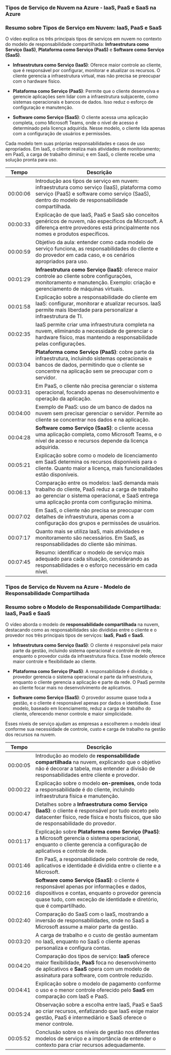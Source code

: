 ### Tipos de Serviço de Nuvem na Azure - IaaS, PaaS e SaaS na Azure

### Resumo sobre Tipos de Serviço em Nuvem: IaaS, PaaS e SaaS

O vídeo explica os três principais tipos de serviços em nuvem no contexto do modelo de responsabilidade compartilhada: **Infraestrutura como Serviço (IaaS)**, **Plataforma como Serviço (PaaS)** e **Software como Serviço (SaaS)**.

- **Infraestrutura como Serviço (IaaS)**: Oferece maior controle ao cliente, que é responsável por configurar, monitorar e atualizar os recursos. O cliente gerencia a infraestrutura virtual, mas não precisa se preocupar com o hardware físico.

- **Plataforma como Serviço (PaaS)**: Permite que o cliente desenvolva e gerencie aplicações sem lidar com a infraestrutura subjacente, como sistemas operacionais e bancos de dados. Isso reduz o esforço de configuração e manutenção.

- **Software como Serviço (SaaS)**: O cliente acessa uma aplicação completa, como Microsoft Teams, onde o nível de acesso é determinado pela licença adquirida. Nesse modelo, o cliente lida apenas com a configuração de usuários e permissões.

Cada modelo tem suas próprias responsabilidades e casos de uso apropriados. Em IaaS, o cliente realiza mais atividades de monitoramento; em PaaS, a carga de trabalho diminui; e em SaaS, o cliente recebe uma solução pronta para uso.

| Tempo     | Descrição |
|-----------|-----------|
| 00:00:06  | Introdução aos tipos de serviço em nuvem: infraestrutura como serviço (IaaS), plataforma como serviço (PaaS) e software como serviço (SaaS), dentro do modelo de responsabilidade compartilhada. |
| 00:00:33  | Explicação de que IaaS, PaaS e SaaS são conceitos genéricos de nuvem, não específicos da Microsoft. A diferença entre provedores está principalmente nos nomes e produtos específicos. |
| 00:00:59  | Objetivo da aula: entender como cada modelo de serviço funciona, as responsabilidades do cliente e do provedor em cada caso, e os cenários apropriados para uso. |
| 00:01:29  | **Infraestrutura como Serviço (IaaS)**: oferece maior controle ao cliente sobre configurações, monitoramento e manutenção. Exemplo: criação e gerenciamento de máquinas virtuais. |
| 00:01:58  | Explicação sobre a responsabilidade do cliente em IaaS: configurar, monitorar e atualizar recursos. IaaS permite mais liberdade para personalizar a infraestrutura de TI. |
| 00:02:35  | IaaS permite criar uma infraestrutura completa na nuvem, eliminando a necessidade de gerenciar o hardware físico, mas mantendo a responsabilidade pelas configurações. |
| 00:03:04  | **Plataforma como Serviço (PaaS)**: cobre parte da infraestrutura, incluindo sistemas operacionais e bancos de dados, permitindo que o cliente se concentre na aplicação sem se preocupar com o servidor. |
| 00:03:31  | Em PaaS, o cliente não precisa gerenciar o sistema operacional, focando apenas no desenvolvimento e operação da aplicação. |
| 00:04:00  | Exemplo de PaaS: uso de um banco de dados na nuvem sem precisar gerenciar o servidor. Permite ao cliente se concentrar nos dados e na aplicação. |
| 00:04:28  | **Software como Serviço (SaaS)**: o cliente acessa uma aplicação completa, como Microsoft Teams, e o nível de acesso e recursos depende da licença adquirida. |
| 00:05:21  | Explicação sobre como o modelo de licenciamento em SaaS determina os recursos disponíveis para o cliente. Quanto maior a licença, mais funcionalidades estão disponíveis. |
| 00:06:13  | Comparação entre os modelos: IaaS demanda mais trabalho do cliente, PaaS reduz a carga de trabalho ao gerenciar o sistema operacional, e SaaS entrega uma aplicação pronta com configuração mínima. |
| 00:07:02  | Em SaaS, o cliente não precisa se preocupar com detalhes de infraestrutura, apenas com a configuração dos grupos e permissões de usuários. |
| 00:07:17  | Quanto mais se utiliza IaaS, mais atividades e monitoramento são necessários. Em SaaS, as responsabilidades do cliente são mínimas. |
| 00:07:45  | Resumo: identificar o modelo de serviço mais adequado para cada situação, considerando as responsabilidades e o esforço necessário em cada nível. |



### Tipos de Serviço de Nuvem na Azure - Modelo de Responsabilidade Compartilhada

### Resumo sobre o Modelo de Responsabilidade Compartilhada: IaaS, PaaS e SaaS

O vídeo aborda o modelo de **responsabilidade compartilhada** na nuvem, destacando como as responsabilidades são divididas entre o cliente e o provedor nos três principais tipos de serviços: **IaaS**, **PaaS** e **SaaS**.

- **Infraestrutura como Serviço (IaaS)**: O cliente é responsável pela maior parte da gestão, incluindo sistema operacional e controle de rede, enquanto o provedor cuida da infraestrutura física. Esse modelo oferece maior controle e flexibilidade ao cliente.

- **Plataforma como Serviço (PaaS)**: A responsabilidade é dividida; o provedor gerencia o sistema operacional e parte da infraestrutura, enquanto o cliente gerencia a aplicação e parte da rede. O PaaS permite ao cliente focar mais no desenvolvimento de aplicativos.

- **Software como Serviço (SaaS)**: O provedor assume quase toda a gestão, e o cliente é responsável apenas por dados e identidade. Esse modelo, baseado em licenciamento, reduz a carga de trabalho do cliente, oferecendo menor controle e maior simplicidade.

Esses níveis de serviço ajudam as empresas a escolherem o modelo ideal conforme sua necessidade de controle, custo e carga de trabalho na gestão dos recursos na nuvem.

| Tempo     | Descrição |
|-----------|-----------|
| 00:00:05  | Introdução ao modelo de **responsabilidade compartilhada** na nuvem, explicando que o objetivo não é decorar a tabela, mas entender a divisão de responsabilidades entre cliente e provedor. |
| 00:00:22  | Explicação sobre o modelo **on-premises**, onde toda a responsabilidade é do cliente, incluindo infraestrutura física e manutenção. |
| 00:00:47  | Detalhes sobre a **Infraestrutura como Serviço (IaaS)**: o cliente é responsável por tudo exceto pelo datacenter físico, rede física e hosts físicos, que são de responsabilidade do provedor. |
| 00:01:17  | Explicação sobre **Plataforma como Serviço (PaaS)**: a Microsoft gerencia o sistema operacional, enquanto o cliente gerencia a configuração de aplicativos e controle de rede. |
| 00:01:46  | Em PaaS, a responsabilidade pelo controle de rede, aplicativos e identidade é dividida entre o cliente e a Microsoft. |
| 00:02:16  | **Software como Serviço (SaaS)**: o cliente é responsável apenas por informações e dados, dispositivos e contas, enquanto o provedor gerencia quase tudo, com exceção de identidade e diretório, que é compartilhado. |
| 00:02:40  | Comparação do SaaS com o IaaS, mostrando a inversão de responsabilidades, onde no SaaS a Microsoft assume a maior parte da gestão. |
| 00:03:20  | A carga de trabalho e o custo de gestão aumentam no IaaS, enquanto no SaaS o cliente apenas personaliza e configura contas. |
| 00:04:20  | Comparação dos tipos de serviço: **IaaS** oferece maior flexibilidade, **PaaS** foca no desenvolvimento de aplicativos e **SaaS** opera com um modelo de assinatura para software, com controle reduzido. |
| 00:04:41  | Explicação sobre o modelo de pagamento conforme o uso e o menor controle oferecido pelo **SaaS** em comparação com IaaS e PaaS. |
| 00:05:24  | Observação sobre a escolha entre IaaS, PaaS e SaaS ao criar recursos, enfatizando que IaaS exige maior gestão, PaaS é intermediário e SaaS oferece o menor controle. |
| 00:05:52  | Conclusão sobre os níveis de gestão nos diferentes modelos de serviço e a importância de entender o contexto para criar recursos adequadamente. |
